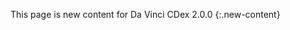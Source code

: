 <!-- input/examples/cdex-questionnaire-example1.json -->



This page is new content for Da Vinci CDex 2.0.0
{:.new-content}